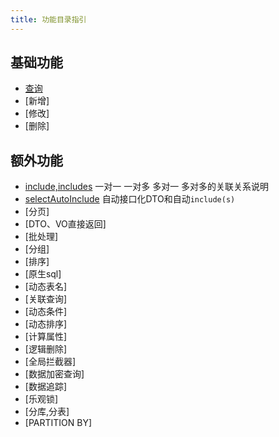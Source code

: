 ```yaml
---
title: 功能目录指引
---
```


## 基础功能
- [查询](/easy-query-doc/query/)
- [新增]
- [修改]
- [删除]

## 额外功能
- [include,includes](/easy-query-doc/query/relation) 一对一 一对多 多对一 多对多的关联关系说明
- [selectAutoInclude](/easy-query-doc/query/select-auto-include) 自动接口化DTO和自动`include(s)`
- [分页]
- [DTO、VO直接返回]
- [批处理]
- [分组]
- [排序]
- [原生sql]
- [动态表名]
- [关联查询]
- [动态条件]
- [动态排序]
- [计算属性]
- [逻辑删除]
- [全局拦截器]
- [数据加密查询]
- [数据追踪]
- [乐观锁]
- [分库,分表]
- [PARTITION BY]